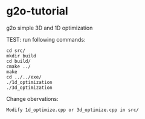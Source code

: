 # g2o-tutorial
g2o simple 3D and 1D optimization

TEST: run following commands:
	
	cd src/
	mkdir build
	cd build/
	cmake ../
	make
	cd ../../exe/
	./1d_optimization
	./3d_optimization

Change obervations:
	
	Modify 1d_optimize.cpp or 3d_optimize.cpp in src/
	

